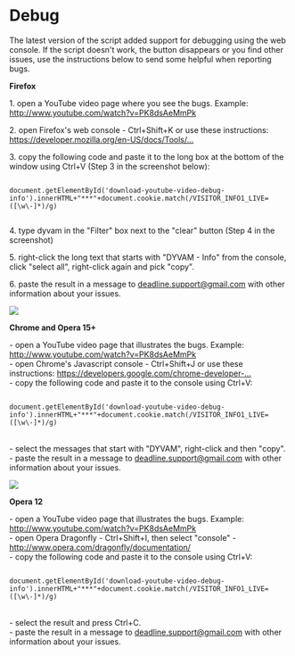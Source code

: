 Debug
=============

<p>The latest version of the script added support for debugging using the web console. If the script doesn't work, the button disappears or you find other issues, use the instructions below to send some helpful when reporting bugs.</p>

<p><b>Firefox</b></p>

<p>1. open a YouTube video page where you see the bugs. Example: <a href="http://www.youtube.com/watch?v=PK8dsAeMmPk">http://www.youtube.com/watch?v=PK8dsAeMmPk</a></p>

<p>2. open Firefox's web console - Ctrl+Shift+K or use these instructions: <a href="https://developer.mozilla.org/en-US/docs/Tools/Web_Console#Opening_the_Web_Console">https://developer.mozilla.org/en-US/docs/Tools/...</a></p>

<p>3. copy the following code and paste it to the long box at the bottom of the window using Ctrl+V (Step 3 in the screenshot below):
<br><code>
<br>document.getElementById('download-youtube-video-debug-info').innerHTML+"***"+document.cookie.match(/VISITOR_INFO1_LIVE=([\w\-]*)/g)
<br></code></p>

<p>4. type dyvam in the "Filter" box next to the "clear" button (Step 4 in the screenshot)</p>

<p>5. right-click the long text that starts with "DYVAM - Info" from the console, click "select all", right-click again and pick "copy".</p>

<p>6. paste the result in a message to <a href="mailto:deadline.support@gmail.com">deadline.support@gmail.com</a> with other information about your issues.</p>

<p><img src="http://i.imgur.com/uKryRkh.png"></p><div></div><b>Chrome and Opera 15+</b><p></p>

<p>- open a YouTube video page that illustrates the bugs. Example: <a href="http://www.youtube.com/watch?v=PK8dsAeMmPk">http://www.youtube.com/watch?v=PK8dsAeMmPk</a>
<br>- open Chrome's Javascript console - Ctrl+Shift+J or use these instructions: <a href="https://developers.google.com/chrome-developer-tools/docs/shortcuts">https://developers.google.com/chrome-developer-...</a>
<br>- copy the following code and paste it to the console using Ctrl+V:
<br><code>
<br>document.getElementById('download-youtube-video-debug-info').innerHTML+"***"+document.cookie.match(/VISITOR_INFO1_LIVE=([\w\-]*)/g)
<br></code>
<br>- select the messages that start with "DYVAM", right-click and then "copy".
<br>- paste the result in a message to <a href="mailto:deadline.support@gmail.com">deadline.support@gmail.com</a> with other information about your issues.</p>

<p><img src="http://i.imgur.com/oUjTg.png"></p><div></div><b>Opera 12</b><p></p>

<p>- open a YouTube video page that illustrates the bugs. Example: <a href="http://www.youtube.com/watch?v=PK8dsAeMmPk">http://www.youtube.com/watch?v=PK8dsAeMmPk</a>
<br>- open Opera Dragonfly - Ctrl+Shift+I, then select "console" - <a href="http://www.opera.com/dragonfly/documentation/">http://www.opera.com/dragonfly/documentation/</a>
<br>- copy the following code and paste it to the console using Ctrl+V:
<br><code>
<br>document.getElementById('download-youtube-video-debug-info').innerHTML+"***"+document.cookie.match(/VISITOR_INFO1_LIVE=([\w\-]*)/g)
<br></code>
<br>- select the result and press Ctrl+C.
<br>- paste the result in a message to <a href="mailto:deadline.support@gmail.com">deadline.support@gmail.com</a> with other information about your issues.</p>

